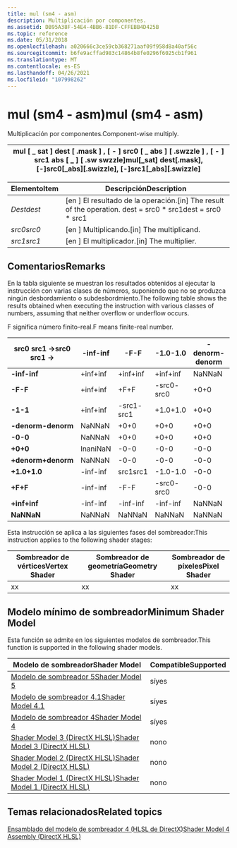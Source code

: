 ```yaml
---
title: mul (sm4 - asm)
description: Multiplicación por componentes.
ms.assetid: DB95A38F-54E4-4BB6-81DF-CFFEBB4D425B
ms.topic: reference
ms.date: 05/31/2018
ms.openlocfilehash: a020666c3ce59cb368271aaf09f958d8a40af56c
ms.sourcegitcommit: b6fe9acffad983c14864b8fe0296f6025cb1f961
ms.translationtype: MT
ms.contentlocale: es-ES
ms.lasthandoff: 04/26/2021
ms.locfileid: "107998262"
---
```

# <a name="mul-sm4---asm"></a><span data-ttu-id="6f8aa-103">mul (sm4 - asm)</span><span class="sxs-lookup"><span data-stu-id="6f8aa-103">mul (sm4 - asm)</span></span>

<span data-ttu-id="6f8aa-104">Multiplicación por componentes.</span><span class="sxs-lookup"><span data-stu-id="6f8aa-104">Component-wise multiply.</span></span>



| <span data-ttu-id="6f8aa-105">mul \[ \_ sat \] dest \[ .mask \] , \[ - \] src0 \[ \_ abs \] \[ .swzzle \] , \[ - \] src1 abs \[ \_ \] \[ .sw swzzle\]</span><span class="sxs-lookup"><span data-stu-id="6f8aa-105">mul\[\_sat\] dest\[.mask\], \[-\]src0\[\_abs\]\[.swizzle\], \[-\]src1\[\_abs\]\[.swizzle\]</span></span> |
|--------------------------------------------------------------------------------------------|



 



| <span data-ttu-id="6f8aa-106">Elemento</span><span class="sxs-lookup"><span data-stu-id="6f8aa-106">Item</span></span>                                                            | <span data-ttu-id="6f8aa-107">Descripción</span><span class="sxs-lookup"><span data-stu-id="6f8aa-107">Description</span></span>                                                        |
|-----------------------------------------------------------------|--------------------------------------------------------------------|
| <span data-ttu-id="6f8aa-108"><span id="dest"></span><span id="DEST"></span>*Dest*</span><span class="sxs-lookup"><span data-stu-id="6f8aa-108"><span id="dest"></span><span id="DEST"></span>*dest*</span></span><br/> | <span data-ttu-id="6f8aa-109">\[en \] El resultado de la operación.</span><span class="sxs-lookup"><span data-stu-id="6f8aa-109">\[in\] The result of the operation.</span></span> <span data-ttu-id="6f8aa-110">dest = src0 \* src1</span><span class="sxs-lookup"><span data-stu-id="6f8aa-110">dest = src0 \* src1</span></span><br/> |
| <span data-ttu-id="6f8aa-111"><span id="src0"></span><span id="SRC0"></span>*src0*</span><span class="sxs-lookup"><span data-stu-id="6f8aa-111"><span id="src0"></span><span id="SRC0"></span>*src0*</span></span><br/> | <span data-ttu-id="6f8aa-112">\[en \] Multiplicando.</span><span class="sxs-lookup"><span data-stu-id="6f8aa-112">\[in\] The multiplicand.</span></span><br/>                                |
| <span data-ttu-id="6f8aa-113"><span id="src1"></span><span id="SRC1"></span>*src1*</span><span class="sxs-lookup"><span data-stu-id="6f8aa-113"><span id="src1"></span><span id="SRC1"></span>*src1*</span></span><br/> | <span data-ttu-id="6f8aa-114">\[en \] El multiplicador.</span><span class="sxs-lookup"><span data-stu-id="6f8aa-114">\[in\] The multiplier.</span></span><br/>                                  |



 

## <a name="remarks"></a><span data-ttu-id="6f8aa-115">Comentarios</span><span class="sxs-lookup"><span data-stu-id="6f8aa-115">Remarks</span></span>

<span data-ttu-id="6f8aa-116">En la tabla siguiente se muestran los resultados obtenidos al ejecutar la instrucción con varias clases de números, suponiendo que no se produzca ningún desbordamiento o subdesbordmiento.</span><span class="sxs-lookup"><span data-stu-id="6f8aa-116">The following table shows the results obtained when executing the instruction with various classes of numbers, assuming that neither overflow or underflow occurs.</span></span>

<span data-ttu-id="6f8aa-117">F significa número finito-real.</span><span class="sxs-lookup"><span data-stu-id="6f8aa-117">F means finite-real number.</span></span>



| <span data-ttu-id="6f8aa-118">**src0 src1 ->**</span><span class="sxs-lookup"><span data-stu-id="6f8aa-118">**src0 src1 ->**</span></span> | <span data-ttu-id="6f8aa-119">**-inf**</span><span class="sxs-lookup"><span data-stu-id="6f8aa-119">**-inf**</span></span> | <span data-ttu-id="6f8aa-120">**-F**</span><span class="sxs-lookup"><span data-stu-id="6f8aa-120">**-F**</span></span> | <span data-ttu-id="6f8aa-121">**-1.0**</span><span class="sxs-lookup"><span data-stu-id="6f8aa-121">**-1.0**</span></span> | <span data-ttu-id="6f8aa-122">**-denorm**</span><span class="sxs-lookup"><span data-stu-id="6f8aa-122">**-denorm**</span></span> | <span data-ttu-id="6f8aa-123">**-0**</span><span class="sxs-lookup"><span data-stu-id="6f8aa-123">**-0**</span></span> | <span data-ttu-id="6f8aa-124">**+0**</span><span class="sxs-lookup"><span data-stu-id="6f8aa-124">**+0**</span></span> | <span data-ttu-id="6f8aa-125">**desnorma**</span><span class="sxs-lookup"><span data-stu-id="6f8aa-125">**denorm**</span></span> | <span data-ttu-id="6f8aa-126">**+1.0**</span><span class="sxs-lookup"><span data-stu-id="6f8aa-126">**+1.0**</span></span> | <span data-ttu-id="6f8aa-127">**+F**</span><span class="sxs-lookup"><span data-stu-id="6f8aa-127">**+F**</span></span> | <span data-ttu-id="6f8aa-128">**+inf**</span><span class="sxs-lookup"><span data-stu-id="6f8aa-128">**+inf**</span></span> | <span data-ttu-id="6f8aa-129">**NaN**</span><span class="sxs-lookup"><span data-stu-id="6f8aa-129">**NaN**</span></span> |
|---------------------|----------|--------|----------|-------------|--------|--------|------------|----------|--------|----------|---------|
| <span data-ttu-id="6f8aa-130">**-inf**</span><span class="sxs-lookup"><span data-stu-id="6f8aa-130">**-inf**</span></span>            | <span data-ttu-id="6f8aa-131">+inf</span><span class="sxs-lookup"><span data-stu-id="6f8aa-131">+inf</span></span>     | <span data-ttu-id="6f8aa-132">+inf</span><span class="sxs-lookup"><span data-stu-id="6f8aa-132">+inf</span></span>   | <span data-ttu-id="6f8aa-133">+inf</span><span class="sxs-lookup"><span data-stu-id="6f8aa-133">+inf</span></span>     | <span data-ttu-id="6f8aa-134">NaN</span><span class="sxs-lookup"><span data-stu-id="6f8aa-134">NaN</span></span>         | <span data-ttu-id="6f8aa-135">NaN</span><span class="sxs-lookup"><span data-stu-id="6f8aa-135">NaN</span></span>    | <span data-ttu-id="6f8aa-136">NaN</span><span class="sxs-lookup"><span data-stu-id="6f8aa-136">NaN</span></span>    | <span data-ttu-id="6f8aa-137">NaN</span><span class="sxs-lookup"><span data-stu-id="6f8aa-137">NaN</span></span>        | <span data-ttu-id="6f8aa-138">-inf</span><span class="sxs-lookup"><span data-stu-id="6f8aa-138">-inf</span></span>     | <span data-ttu-id="6f8aa-139">-inf</span><span class="sxs-lookup"><span data-stu-id="6f8aa-139">-inf</span></span>   | <span data-ttu-id="6f8aa-140">-inf</span><span class="sxs-lookup"><span data-stu-id="6f8aa-140">-inf</span></span>     | <span data-ttu-id="6f8aa-141">NaN</span><span class="sxs-lookup"><span data-stu-id="6f8aa-141">NaN</span></span>     |
| <span data-ttu-id="6f8aa-142">**-F**</span><span class="sxs-lookup"><span data-stu-id="6f8aa-142">**-F**</span></span>              | <span data-ttu-id="6f8aa-143">+inf</span><span class="sxs-lookup"><span data-stu-id="6f8aa-143">+inf</span></span>     | <span data-ttu-id="6f8aa-144">+F</span><span class="sxs-lookup"><span data-stu-id="6f8aa-144">+F</span></span>     | <span data-ttu-id="6f8aa-145">-src0</span><span class="sxs-lookup"><span data-stu-id="6f8aa-145">-src0</span></span>    | <span data-ttu-id="6f8aa-146">+0</span><span class="sxs-lookup"><span data-stu-id="6f8aa-146">+0</span></span>          | <span data-ttu-id="6f8aa-147">+0</span><span class="sxs-lookup"><span data-stu-id="6f8aa-147">+0</span></span>     | <span data-ttu-id="6f8aa-148">-0</span><span class="sxs-lookup"><span data-stu-id="6f8aa-148">-0</span></span>     | <span data-ttu-id="6f8aa-149">-0</span><span class="sxs-lookup"><span data-stu-id="6f8aa-149">-0</span></span>         | <span data-ttu-id="6f8aa-150">src0</span><span class="sxs-lookup"><span data-stu-id="6f8aa-150">src0</span></span>     | <span data-ttu-id="6f8aa-151">-F</span><span class="sxs-lookup"><span data-stu-id="6f8aa-151">-F</span></span>     | <span data-ttu-id="6f8aa-152">-inf</span><span class="sxs-lookup"><span data-stu-id="6f8aa-152">-inf</span></span>     | <span data-ttu-id="6f8aa-153">NaN</span><span class="sxs-lookup"><span data-stu-id="6f8aa-153">NaN</span></span>     |
| <span data-ttu-id="6f8aa-154">**-1**</span><span class="sxs-lookup"><span data-stu-id="6f8aa-154">**-1**</span></span>              | <span data-ttu-id="6f8aa-155">+inf</span><span class="sxs-lookup"><span data-stu-id="6f8aa-155">+inf</span></span>     | <span data-ttu-id="6f8aa-156">-src1</span><span class="sxs-lookup"><span data-stu-id="6f8aa-156">-src1</span></span>  | <span data-ttu-id="6f8aa-157">+1.0</span><span class="sxs-lookup"><span data-stu-id="6f8aa-157">+1.0</span></span>     | <span data-ttu-id="6f8aa-158">+0</span><span class="sxs-lookup"><span data-stu-id="6f8aa-158">+0</span></span>          | <span data-ttu-id="6f8aa-159">+0</span><span class="sxs-lookup"><span data-stu-id="6f8aa-159">+0</span></span>     | <span data-ttu-id="6f8aa-160">-0</span><span class="sxs-lookup"><span data-stu-id="6f8aa-160">-0</span></span>     | <span data-ttu-id="6f8aa-161">-0</span><span class="sxs-lookup"><span data-stu-id="6f8aa-161">-0</span></span>         | <span data-ttu-id="6f8aa-162">-1.0</span><span class="sxs-lookup"><span data-stu-id="6f8aa-162">-1.0</span></span>     | <span data-ttu-id="6f8aa-163">-src1</span><span class="sxs-lookup"><span data-stu-id="6f8aa-163">-src1</span></span>  | <span data-ttu-id="6f8aa-164">-inf</span><span class="sxs-lookup"><span data-stu-id="6f8aa-164">-inf</span></span>     | <span data-ttu-id="6f8aa-165">NaN</span><span class="sxs-lookup"><span data-stu-id="6f8aa-165">NaN</span></span>     |
| <span data-ttu-id="6f8aa-166">**-denorm**</span><span class="sxs-lookup"><span data-stu-id="6f8aa-166">**-denorm**</span></span>         | <span data-ttu-id="6f8aa-167">NaN</span><span class="sxs-lookup"><span data-stu-id="6f8aa-167">NaN</span></span>      | <span data-ttu-id="6f8aa-168">+0</span><span class="sxs-lookup"><span data-stu-id="6f8aa-168">+0</span></span>     | <span data-ttu-id="6f8aa-169">+0</span><span class="sxs-lookup"><span data-stu-id="6f8aa-169">+0</span></span>       | <span data-ttu-id="6f8aa-170">+0</span><span class="sxs-lookup"><span data-stu-id="6f8aa-170">+0</span></span>          | <span data-ttu-id="6f8aa-171">+0</span><span class="sxs-lookup"><span data-stu-id="6f8aa-171">+0</span></span>     | <span data-ttu-id="6f8aa-172">-0</span><span class="sxs-lookup"><span data-stu-id="6f8aa-172">-0</span></span>     | <span data-ttu-id="6f8aa-173">-0</span><span class="sxs-lookup"><span data-stu-id="6f8aa-173">-0</span></span>         | <span data-ttu-id="6f8aa-174">-0</span><span class="sxs-lookup"><span data-stu-id="6f8aa-174">-0</span></span>       | <span data-ttu-id="6f8aa-175">-0</span><span class="sxs-lookup"><span data-stu-id="6f8aa-175">-0</span></span>     | <span data-ttu-id="6f8aa-176">NaN</span><span class="sxs-lookup"><span data-stu-id="6f8aa-176">NaN</span></span>      | <span data-ttu-id="6f8aa-177">NaN</span><span class="sxs-lookup"><span data-stu-id="6f8aa-177">NaN</span></span>     |
| <span data-ttu-id="6f8aa-178">**-0**</span><span class="sxs-lookup"><span data-stu-id="6f8aa-178">**-0**</span></span>              | <span data-ttu-id="6f8aa-179">NaN</span><span class="sxs-lookup"><span data-stu-id="6f8aa-179">NaN</span></span>      | <span data-ttu-id="6f8aa-180">+0</span><span class="sxs-lookup"><span data-stu-id="6f8aa-180">+0</span></span>     | <span data-ttu-id="6f8aa-181">+0</span><span class="sxs-lookup"><span data-stu-id="6f8aa-181">+0</span></span>       | <span data-ttu-id="6f8aa-182">+0</span><span class="sxs-lookup"><span data-stu-id="6f8aa-182">+0</span></span>          | <span data-ttu-id="6f8aa-183">+0</span><span class="sxs-lookup"><span data-stu-id="6f8aa-183">+0</span></span>     | <span data-ttu-id="6f8aa-184">-0</span><span class="sxs-lookup"><span data-stu-id="6f8aa-184">-0</span></span>     | <span data-ttu-id="6f8aa-185">-0</span><span class="sxs-lookup"><span data-stu-id="6f8aa-185">-0</span></span>         | <span data-ttu-id="6f8aa-186">-0</span><span class="sxs-lookup"><span data-stu-id="6f8aa-186">-0</span></span>       | <span data-ttu-id="6f8aa-187">-0</span><span class="sxs-lookup"><span data-stu-id="6f8aa-187">-0</span></span>     | <span data-ttu-id="6f8aa-188">NaN</span><span class="sxs-lookup"><span data-stu-id="6f8aa-188">NaN</span></span>      | <span data-ttu-id="6f8aa-189">NaN</span><span class="sxs-lookup"><span data-stu-id="6f8aa-189">NaN</span></span>     |
| <span data-ttu-id="6f8aa-190">**+0**</span><span class="sxs-lookup"><span data-stu-id="6f8aa-190">**+0**</span></span>              | <span data-ttu-id="6f8aa-191">Inan</span><span class="sxs-lookup"><span data-stu-id="6f8aa-191">iNaN</span></span>     | <span data-ttu-id="6f8aa-192">-0</span><span class="sxs-lookup"><span data-stu-id="6f8aa-192">-0</span></span>     | <span data-ttu-id="6f8aa-193">-0</span><span class="sxs-lookup"><span data-stu-id="6f8aa-193">-0</span></span>       | <span data-ttu-id="6f8aa-194">-0</span><span class="sxs-lookup"><span data-stu-id="6f8aa-194">-0</span></span>          | <span data-ttu-id="6f8aa-195">-0</span><span class="sxs-lookup"><span data-stu-id="6f8aa-195">-0</span></span>     | <span data-ttu-id="6f8aa-196">+0</span><span class="sxs-lookup"><span data-stu-id="6f8aa-196">+0</span></span>     | <span data-ttu-id="6f8aa-197">+0</span><span class="sxs-lookup"><span data-stu-id="6f8aa-197">+0</span></span>         | <span data-ttu-id="6f8aa-198">+0</span><span class="sxs-lookup"><span data-stu-id="6f8aa-198">+0</span></span>       | <span data-ttu-id="6f8aa-199">+0</span><span class="sxs-lookup"><span data-stu-id="6f8aa-199">+0</span></span>     | <span data-ttu-id="6f8aa-200">NaN</span><span class="sxs-lookup"><span data-stu-id="6f8aa-200">NaN</span></span>      | <span data-ttu-id="6f8aa-201">NaN</span><span class="sxs-lookup"><span data-stu-id="6f8aa-201">NaN</span></span>     |
| <span data-ttu-id="6f8aa-202">**+denorm**</span><span class="sxs-lookup"><span data-stu-id="6f8aa-202">**+denorm**</span></span>         | <span data-ttu-id="6f8aa-203">NaN</span><span class="sxs-lookup"><span data-stu-id="6f8aa-203">NaN</span></span>      | <span data-ttu-id="6f8aa-204">-0</span><span class="sxs-lookup"><span data-stu-id="6f8aa-204">-0</span></span>     | <span data-ttu-id="6f8aa-205">-0</span><span class="sxs-lookup"><span data-stu-id="6f8aa-205">-0</span></span>       | <span data-ttu-id="6f8aa-206">-0</span><span class="sxs-lookup"><span data-stu-id="6f8aa-206">-0</span></span>          | <span data-ttu-id="6f8aa-207">-0</span><span class="sxs-lookup"><span data-stu-id="6f8aa-207">-0</span></span>     | <span data-ttu-id="6f8aa-208">+0</span><span class="sxs-lookup"><span data-stu-id="6f8aa-208">+0</span></span>     | <span data-ttu-id="6f8aa-209">+0</span><span class="sxs-lookup"><span data-stu-id="6f8aa-209">+0</span></span>         | <span data-ttu-id="6f8aa-210">+0</span><span class="sxs-lookup"><span data-stu-id="6f8aa-210">+0</span></span>       | <span data-ttu-id="6f8aa-211">+0</span><span class="sxs-lookup"><span data-stu-id="6f8aa-211">+0</span></span>     | <span data-ttu-id="6f8aa-212">NaN</span><span class="sxs-lookup"><span data-stu-id="6f8aa-212">NaN</span></span>      | <span data-ttu-id="6f8aa-213">NaN</span><span class="sxs-lookup"><span data-stu-id="6f8aa-213">NaN</span></span>     |
| <span data-ttu-id="6f8aa-214">**+1.0**</span><span class="sxs-lookup"><span data-stu-id="6f8aa-214">**+1.0**</span></span>            | <span data-ttu-id="6f8aa-215">-inf</span><span class="sxs-lookup"><span data-stu-id="6f8aa-215">-inf</span></span>     | <span data-ttu-id="6f8aa-216">src1</span><span class="sxs-lookup"><span data-stu-id="6f8aa-216">src1</span></span>   | <span data-ttu-id="6f8aa-217">-1.0</span><span class="sxs-lookup"><span data-stu-id="6f8aa-217">-1.0</span></span>     | <span data-ttu-id="6f8aa-218">-0</span><span class="sxs-lookup"><span data-stu-id="6f8aa-218">-0</span></span>          | <span data-ttu-id="6f8aa-219">-0</span><span class="sxs-lookup"><span data-stu-id="6f8aa-219">-0</span></span>     | <span data-ttu-id="6f8aa-220">+0</span><span class="sxs-lookup"><span data-stu-id="6f8aa-220">+0</span></span>     | <span data-ttu-id="6f8aa-221">+0</span><span class="sxs-lookup"><span data-stu-id="6f8aa-221">+0</span></span>         | <span data-ttu-id="6f8aa-222">+1.0</span><span class="sxs-lookup"><span data-stu-id="6f8aa-222">+1.0</span></span>     | <span data-ttu-id="6f8aa-223">src1</span><span class="sxs-lookup"><span data-stu-id="6f8aa-223">src1</span></span>   | <span data-ttu-id="6f8aa-224">+inf</span><span class="sxs-lookup"><span data-stu-id="6f8aa-224">+inf</span></span>     | <span data-ttu-id="6f8aa-225">NaN</span><span class="sxs-lookup"><span data-stu-id="6f8aa-225">NaN</span></span>     |
| <span data-ttu-id="6f8aa-226">**+F**</span><span class="sxs-lookup"><span data-stu-id="6f8aa-226">**+F**</span></span>              | <span data-ttu-id="6f8aa-227">-inf</span><span class="sxs-lookup"><span data-stu-id="6f8aa-227">-inf</span></span>     | <span data-ttu-id="6f8aa-228">-F</span><span class="sxs-lookup"><span data-stu-id="6f8aa-228">-F</span></span>     | <span data-ttu-id="6f8aa-229">-src0</span><span class="sxs-lookup"><span data-stu-id="6f8aa-229">-src0</span></span>    | <span data-ttu-id="6f8aa-230">-0</span><span class="sxs-lookup"><span data-stu-id="6f8aa-230">-0</span></span>          | <span data-ttu-id="6f8aa-231">-0</span><span class="sxs-lookup"><span data-stu-id="6f8aa-231">-0</span></span>     | <span data-ttu-id="6f8aa-232">+0</span><span class="sxs-lookup"><span data-stu-id="6f8aa-232">+0</span></span>     | <span data-ttu-id="6f8aa-233">+0</span><span class="sxs-lookup"><span data-stu-id="6f8aa-233">+0</span></span>         | <span data-ttu-id="6f8aa-234">src0</span><span class="sxs-lookup"><span data-stu-id="6f8aa-234">src0</span></span>     | <span data-ttu-id="6f8aa-235">+F</span><span class="sxs-lookup"><span data-stu-id="6f8aa-235">+F</span></span>     | <span data-ttu-id="6f8aa-236">+inf</span><span class="sxs-lookup"><span data-stu-id="6f8aa-236">+inf</span></span>     | <span data-ttu-id="6f8aa-237">NaN</span><span class="sxs-lookup"><span data-stu-id="6f8aa-237">NaN</span></span>     |
| <span data-ttu-id="6f8aa-238">**+inf**</span><span class="sxs-lookup"><span data-stu-id="6f8aa-238">**+inf**</span></span>            | <span data-ttu-id="6f8aa-239">-inf</span><span class="sxs-lookup"><span data-stu-id="6f8aa-239">-inf</span></span>     | <span data-ttu-id="6f8aa-240">-inf</span><span class="sxs-lookup"><span data-stu-id="6f8aa-240">-inf</span></span>   | <span data-ttu-id="6f8aa-241">-inf</span><span class="sxs-lookup"><span data-stu-id="6f8aa-241">-inf</span></span>     | <span data-ttu-id="6f8aa-242">NaN</span><span class="sxs-lookup"><span data-stu-id="6f8aa-242">NaN</span></span>         | <span data-ttu-id="6f8aa-243">NaN</span><span class="sxs-lookup"><span data-stu-id="6f8aa-243">NaN</span></span>    | <span data-ttu-id="6f8aa-244">NaN</span><span class="sxs-lookup"><span data-stu-id="6f8aa-244">NaN</span></span>    | <span data-ttu-id="6f8aa-245">NaN</span><span class="sxs-lookup"><span data-stu-id="6f8aa-245">NaN</span></span>        | <span data-ttu-id="6f8aa-246">+inf</span><span class="sxs-lookup"><span data-stu-id="6f8aa-246">+inf</span></span>     | <span data-ttu-id="6f8aa-247">+inf</span><span class="sxs-lookup"><span data-stu-id="6f8aa-247">+inf</span></span>   | <span data-ttu-id="6f8aa-248">+inf</span><span class="sxs-lookup"><span data-stu-id="6f8aa-248">+inf</span></span>     | <span data-ttu-id="6f8aa-249">NaN</span><span class="sxs-lookup"><span data-stu-id="6f8aa-249">NaN</span></span>     |
| <span data-ttu-id="6f8aa-250">**NaN**</span><span class="sxs-lookup"><span data-stu-id="6f8aa-250">**NaN**</span></span>             | <span data-ttu-id="6f8aa-251">NaN</span><span class="sxs-lookup"><span data-stu-id="6f8aa-251">NaN</span></span>      | <span data-ttu-id="6f8aa-252">NaN</span><span class="sxs-lookup"><span data-stu-id="6f8aa-252">NaN</span></span>    | <span data-ttu-id="6f8aa-253">NaN</span><span class="sxs-lookup"><span data-stu-id="6f8aa-253">NaN</span></span>      | <span data-ttu-id="6f8aa-254">NaN</span><span class="sxs-lookup"><span data-stu-id="6f8aa-254">NaN</span></span>         | <span data-ttu-id="6f8aa-255">NaN</span><span class="sxs-lookup"><span data-stu-id="6f8aa-255">NaN</span></span>    | <span data-ttu-id="6f8aa-256">NaN</span><span class="sxs-lookup"><span data-stu-id="6f8aa-256">NaN</span></span>    | <span data-ttu-id="6f8aa-257">NaN</span><span class="sxs-lookup"><span data-stu-id="6f8aa-257">NaN</span></span>        | <span data-ttu-id="6f8aa-258">NaN</span><span class="sxs-lookup"><span data-stu-id="6f8aa-258">NaN</span></span>      | <span data-ttu-id="6f8aa-259">NaN</span><span class="sxs-lookup"><span data-stu-id="6f8aa-259">NaN</span></span>    | <span data-ttu-id="6f8aa-260">NaN</span><span class="sxs-lookup"><span data-stu-id="6f8aa-260">NaN</span></span>      | <span data-ttu-id="6f8aa-261">NaN</span><span class="sxs-lookup"><span data-stu-id="6f8aa-261">NaN</span></span>     |



 

<span data-ttu-id="6f8aa-262">Esta instrucción se aplica a las siguientes fases del sombreador:</span><span class="sxs-lookup"><span data-stu-id="6f8aa-262">This instruction applies to the following shader stages:</span></span>



| <span data-ttu-id="6f8aa-263">Sombreador de vértices</span><span class="sxs-lookup"><span data-stu-id="6f8aa-263">Vertex Shader</span></span> | <span data-ttu-id="6f8aa-264">Sombreador de geometría</span><span class="sxs-lookup"><span data-stu-id="6f8aa-264">Geometry Shader</span></span> | <span data-ttu-id="6f8aa-265">Sombreador de píxeles</span><span class="sxs-lookup"><span data-stu-id="6f8aa-265">Pixel Shader</span></span> |
|---------------|-----------------|--------------|
| <span data-ttu-id="6f8aa-266">x</span><span class="sxs-lookup"><span data-stu-id="6f8aa-266">x</span></span>             | <span data-ttu-id="6f8aa-267">x</span><span class="sxs-lookup"><span data-stu-id="6f8aa-267">x</span></span>               | <span data-ttu-id="6f8aa-268">x</span><span class="sxs-lookup"><span data-stu-id="6f8aa-268">x</span></span>            |



 

## <a name="minimum-shader-model"></a><span data-ttu-id="6f8aa-269">Modelo mínimo de sombreador</span><span class="sxs-lookup"><span data-stu-id="6f8aa-269">Minimum Shader Model</span></span>

<span data-ttu-id="6f8aa-270">Esta función se admite en los siguientes modelos de sombreador.</span><span class="sxs-lookup"><span data-stu-id="6f8aa-270">This function is supported in the following shader models.</span></span>



| <span data-ttu-id="6f8aa-271">Modelo de sombreador</span><span class="sxs-lookup"><span data-stu-id="6f8aa-271">Shader Model</span></span>                                              | <span data-ttu-id="6f8aa-272">Compatible</span><span class="sxs-lookup"><span data-stu-id="6f8aa-272">Supported</span></span> |
|-----------------------------------------------------------|-----------|
| [<span data-ttu-id="6f8aa-273">Modelo de sombreador 5</span><span class="sxs-lookup"><span data-stu-id="6f8aa-273">Shader Model 5</span></span>](d3d11-graphics-reference-sm5.md)        | <span data-ttu-id="6f8aa-274">sí</span><span class="sxs-lookup"><span data-stu-id="6f8aa-274">yes</span></span>       |
| [<span data-ttu-id="6f8aa-275">Modelo de sombreador 4.1</span><span class="sxs-lookup"><span data-stu-id="6f8aa-275">Shader Model 4.1</span></span>](dx-graphics-hlsl-sm4.md)              | <span data-ttu-id="6f8aa-276">sí</span><span class="sxs-lookup"><span data-stu-id="6f8aa-276">yes</span></span>       |
| [<span data-ttu-id="6f8aa-277">Modelo de sombreador 4</span><span class="sxs-lookup"><span data-stu-id="6f8aa-277">Shader Model 4</span></span>](dx-graphics-hlsl-sm4.md)                | <span data-ttu-id="6f8aa-278">sí</span><span class="sxs-lookup"><span data-stu-id="6f8aa-278">yes</span></span>       |
| [<span data-ttu-id="6f8aa-279">Shader Model 3 (DirectX HLSL)</span><span class="sxs-lookup"><span data-stu-id="6f8aa-279">Shader Model 3 (DirectX HLSL)</span></span>](dx-graphics-hlsl-sm3.md) | <span data-ttu-id="6f8aa-280">no</span><span class="sxs-lookup"><span data-stu-id="6f8aa-280">no</span></span>        |
| [<span data-ttu-id="6f8aa-281">Shader Model 2 (DirectX HLSL)</span><span class="sxs-lookup"><span data-stu-id="6f8aa-281">Shader Model 2 (DirectX HLSL)</span></span>](dx-graphics-hlsl-sm2.md) | <span data-ttu-id="6f8aa-282">no</span><span class="sxs-lookup"><span data-stu-id="6f8aa-282">no</span></span>        |
| [<span data-ttu-id="6f8aa-283">Shader Model 1 (DirectX HLSL)</span><span class="sxs-lookup"><span data-stu-id="6f8aa-283">Shader Model 1 (DirectX HLSL)</span></span>](dx-graphics-hlsl-sm1.md) | <span data-ttu-id="6f8aa-284">no</span><span class="sxs-lookup"><span data-stu-id="6f8aa-284">no</span></span>        |



 

## <a name="related-topics"></a><span data-ttu-id="6f8aa-285">Temas relacionados</span><span class="sxs-lookup"><span data-stu-id="6f8aa-285">Related topics</span></span>

<dl> <dt>

[<span data-ttu-id="6f8aa-286">Ensamblado del modelo de sombreador 4 (HLSL de DirectX)</span><span class="sxs-lookup"><span data-stu-id="6f8aa-286">Shader Model 4 Assembly (DirectX HLSL)</span></span>](dx-graphics-hlsl-sm4-asm.md)
</dt> </dl>

 

 





